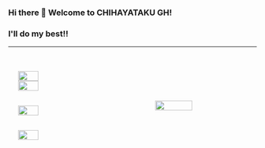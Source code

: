 ### Hi there 👋 Welcome to CHIHAYATAKU GH!
### I'll do my best!!
---

<!--
**CHIHAYATAKU/CHIHAYATAKU** is a ✨ _special_ ✨ repository because its `README.md` (this file) appears on your GitHub profile.

Here are some ideas to get you started:
- 🔭 I’m currently working on ...
- 🌱 I’m currently learning ...
- 👯 I’m looking to collaborate on ...
- 🤔 I’m looking for help with ...
- 💬 Ask me about ...
- 📫 How to reach me: ...
- 😄 Pronouns: ...
- ⚡ Fun fact: ...
-->
<div style="color: white; padding: 20px; margin: 0; display: flex; justify-content: space-between; align-items: center; ">
<div  style="display: flex; flex-direction: column; justify-content: space-between;align-items: center;">
<div style="width: 100%; display: flex; flex-direction: column; justify-content: space-between; margin: 15px">
<a href="https://github.com/CHIHAYATAKU/my-portfolio">
 <img  align="center" width=90% src="https://github-readme-stats.vercel.app/api/pin/?username=CHIHAYATAKU&&theme=maroongold&repo=my-portfolio" />
</a>
<a href="https://github.com/CHIHAYATAKU/QiitaAndZennArticlePoster">
 <img  align="center" width=90% src="https://github-readme-stats.vercel.app/api/pin/?username=CHIHAYATAKU&&theme=maroongold&repo=QiitaAndZennArticlePoster" />
</a>
</div>
<div style="width: 100%; display: flex; flex-direction: column; justify-content: space-between; margin: 15px">
 <img  align="center" width=90% src="https://github-readme-stats.vercel.app/api/top-langs?username=CHIHAYATAKU&show_icons=true&&theme=maroongold&locale=en&layout=compact" />
</div>
<div style="width: 100%; display: flex; flex-direction: column; justify-content: space-between; margin: 15px">
 <img  align="center" width=90% src="https://github-readme-stats.vercel.app/api?username=CHIHAYATAKU&show_icons=true&theme=maroongold" />
</div>
</div>

  <img  align="center" width=40% src="https://github-profile-trophy.vercel.app/?username=CHIHAYATAKU&theme=dark_lover&column=2&row=9&margin-w=15&margin-h=15" />
</div>
